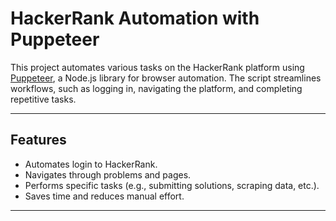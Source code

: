 # HackerRank Automation with Puppeteer

This project automates various tasks on the HackerRank platform using [Puppeteer](https://pptr.dev/), a Node.js library for browser automation. The script streamlines workflows, such as logging in, navigating the platform, and completing repetitive tasks.

---

## Features
- Automates login to HackerRank.
- Navigates through problems and pages.
- Performs specific tasks (e.g., submitting solutions, scraping data, etc.).
- Saves time and reduces manual effort.

---
